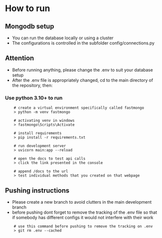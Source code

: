 # How to run

## Mongodb setup
* You can run the database locally or using a cluster
* The configurations is controlled in the subfolder config/connections.py

## Attention
* Before running anything, please change the .env to suit your database setup
* After the .env file is appropriately changed, cd to the main directory of the repository, then:

### Use python 3.10+ to run
```
    # create a virtual environment specifically called fastmongo
    > python -m venv fastmongo

    # activating venv in windows
    > fastmongo\Scripts\Activate

    # install requirements
    > pip install -r requirements.txt

    # run development server
    > uvicorn main:app --reload

    # open the docs to test api calls
    > click the link presented in the console

    # append /docs to the url
    > test individual methods that you created on that webpage
```

## Pushing instructions
* Please create a new branch to avoid clutters in the main development branch
* before pushing dont forget to remove the tracking of the .env file so that if somebody has different configs it would not interfere with their work
```
    # use this command before pushing to remove the tracking on .env
    > git rm .env --cached
```
